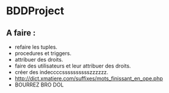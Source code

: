 # BDDProject

A faire :
-----------
  * refaire les tuples.
  * procedures et triggers.
  * attribuer des droits.
  * faire des utilisateurs et leur attribuer des droits.
  * créer des indeccccsssssssssszzzzzz.
  * http://dict.xmatiere.com/suffixes/mots_finissant_en_ope.php
  * BOURREZ BRO DOL
